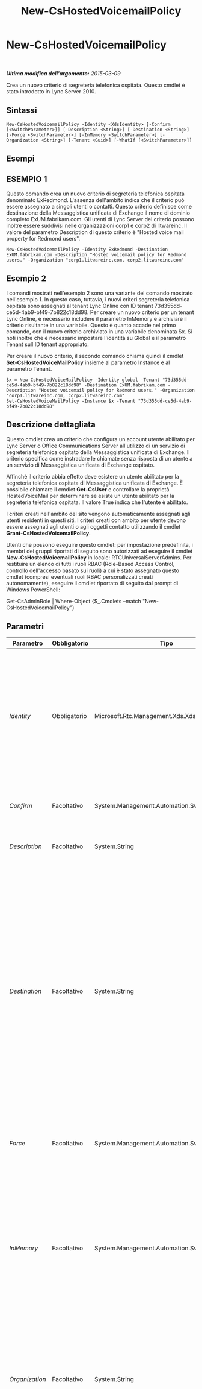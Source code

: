 ﻿---
title: New-CsHostedVoicemailPolicy
TOCTitle: New-CsHostedVoicemailPolicy
ms:assetid: 81e1ec62-45c4-49ad-8e2b-3568c092b6c1
ms:mtpsurl: https://technet.microsoft.com/it-it/library/Gg398653(v=OCS.15)
ms:contentKeyID: 49301154
ms.date: 08/24/2015
mtps_version: v=OCS.15
ms.translationtype: HT
---

# New-CsHostedVoicemailPolicy

 

_**Ultima modifica dell'argomento:** 2015-03-09_

Crea un nuovo criterio di segreteria telefonica ospitata. Questo cmdlet è stato introdotto in Lync Server 2010.

## Sintassi

    New-CsHostedVoicemailPolicy -Identity <XdsIdentity> [-Confirm [<SwitchParameter>]] [-Description <String>] [-Destination <String>] [-Force <SwitchParameter>] [-InMemory <SwitchParameter>] [-Organization <String>] [-Tenant <Guid>] [-WhatIf [<SwitchParameter>]]

## Esempi

## ESEMPIO 1

Questo comando crea un nuovo criterio di segreteria telefonica ospitata denominato ExRedmond. L'assenza dell'ambito indica che il criterio può essere assegnato a singoli utenti o contatti. Questo criterio definisce come destinazione della Messaggistica unificata di Exchange il nome di dominio completo ExUM.fabrikam.com. Gli utenti di Lync Server del criterio possono inoltre essere suddivisi nelle organizzazioni corp1 e corp2 di litwareinc. Il valore del parametro Description di questo criterio è "Hosted voice mail property for Redmond users".

    New-CsHostedVoicemailPolicy -Identity ExRedmond -Destination ExUM.fabrikam.com -Description "Hosted voicemail policy for Redmond users." -Organization "corp1.litwareinc.com, corp2.litwareinc.com"

## Esempio 2

I comandi mostrati nell'esempio 2 sono una variante del comando mostrato nell'esempio 1. In questo caso, tuttavia, i nuovi criteri segreteria telefonica ospitata sono assegnati al tenant Lync Online con ID tenant 73d355dd-ce5d-4ab9-bf49-7b822c18dd98. Per creare un nuovo criterio per un tenant Lync Online, è necessario includere il parametro InMemory e archiviare il criterio risultante in una variabile. Questo è quanto accade nel primo comando, con il nuovo criterio archiviato in una variabile denominata $x. Si noti inoltre che è necessario impostare l'identità su Global e il parametro Tenant sull'ID tenant appropriato.

Per creare il nuovo criterio, il secondo comando chiama quindi il cmdlet **Set-CsHostedVoiceMailPolicy** insieme al parametro Instance e al parametro Tenant.

    $x = New-CsHostedVoiceMailPolicy -Identity global -Tenant "73d355dd-ce5d-4ab9-bf49-7b822c18dd98" -Destination ExUM.fabrikam.com -Description "Hosted voicemail policy for Redmond users." -Organization "corp1.litwareinc.com, corp2.litwareinc.com"
    Set-CsHostedVoiceMailPolicy -Instance $x -Tenant "73d355dd-ce5d-4ab9-bf49-7b822c18dd98"

## Descrizione dettagliata

Questo cmdlet crea un criterio che configura un account utente abilitato per Lync Server o Office Communications Server all'utilizzo di un servizio di segreteria telefonica ospitato della Messaggistica unificata di Exchange. Il criterio specifica come instradare le chiamate senza risposta di un utente a un servizio di Messaggistica unificata di Exchange ospitato.

Affinché il criterio abbia effetto deve esistere un utente abilitato per la segreteria telefonica ospitata di Messaggistica unificata di Exchange. È possibile chiamare il cmdlet **Get-CsUser** e controllare la proprietà HostedVoiceMail per determinare se esiste un utente abilitato per la segreteria telefonica ospitata. Il valore True indica che l'utente è abilitato.

I criteri creati nell'ambito del sito vengono automaticamente assegnati agli utenti residenti in questi siti. I criteri creati con ambito per utente devono essere assegnati agli utenti o agli oggetti contatto utilizzando il cmdlet **Grant-CsHostedVoicemailPolicy**.

Utenti che possono eseguire questo cmdlet: per impostazione predefinita, i membri dei gruppi riportati di seguito sono autorizzati ad eseguire il cmdlet **New-CsHostedVoicemailPolicy** in locale: RTCUniversalServerAdmins. Per restituire un elenco di tutti i ruoli RBAC (Role-Based Access Control, controllo dell'accesso basato sui ruoli) a cui è stato assegnato questo cmdlet (compresi eventuali ruoli RBAC personalizzati creati autonomamente), eseguire il cmdlet riportato di seguito dal prompt di Windows PowerShell:

Get-CsAdminRole | Where-Object {$\_.Cmdlets –match "New-CsHostedVoicemailPolicy"}

## Parametri


<table>
<colgroup>
<col style="width: 25%" />
<col style="width: 25%" />
<col style="width: 25%" />
<col style="width: 25%" />
</colgroup>
<thead>
<tr class="header">
<th>Parametro</th>
<th>Obbligatorio</th>
<th>Tipo</th>
<th>Descrizione</th>
</tr>
</thead>
<tbody>
<tr class="odd">
<td><p><em>Identity</em></p></td>
<td><p>Obbligatorio</p></td>
<td><p>Microsoft.Rtc.Management.Xds.XdsIdentity</p></td>
<td><p>Un identificatore univoco per il criterio, che include l'ambito e il sito (per un criterio di sito, come site:Redmond) oppure il nome del criterio (nel caso di un criterio per utente, come RenoHostedVoicemail). Un criterio globale sarà sempre esistente e non potrà essere rimosso, pertanto non è possibile creare un criterio globale.</p></td>
</tr>
<tr class="even">
<td><p><em>Confirm</em></p></td>
<td><p>Facoltativo</p></td>
<td><p>System.Management.Automation.SwitchParameter</p></td>
<td><p>Viene visualizzata una richiesta di conferma prima di eseguire il comando.</p></td>
</tr>
<tr class="odd">
<td><p><em>Description</em></p></td>
<td><p>Facoltativo</p></td>
<td><p>System.String</p></td>
<td><p>Una descrizione di facile comprensione del criterio.</p></td>
</tr>
<tr class="even">
<td><p><em>Destination</em></p></td>
<td><p>Facoltativo</p></td>
<td><p>System.String</p></td>
<td><p>Il valore assegnato a questo parametro è il nome di dominio completo (FQDN) del servizio di Messaggistica unificata di Exchange ospitato. La destinazione scelta deve essere attendibile per il routing.</p>
<p>Questo parametro è facoltativo, ma se si tenta di abilitare un utente per la segreteria telefonica ospitata e il criterio assegnato all'utente non dispone di un valore Destination, l'abilitazione avrà esito negativo.</p>
<p>Questo valore deve contenere al massimo 255 caratteri e deve avere la forma di un nome di dominio completo (FQDN), ad esempio server.litwareinc.com.</p></td>
</tr>
<tr class="odd">
<td><p><em>Force</em></p></td>
<td><p>Facoltativo</p></td>
<td><p>System.Management.Automation.SwitchParameter</p></td>
<td><p>Consente di eliminare qualsiasi richiesta di conferma altrimenti visualizzata prima di apportare le modifiche.</p></td>
</tr>
<tr class="even">
<td><p><em>InMemory</em></p></td>
<td><p>Facoltativo</p></td>
<td><p>System.Management.Automation.SwitchParameter</p></td>
<td><p>Crea un riferimento a un oggetto senza eseguire realmente il commit dell'oggetto come modifica permanente. Se si assegna l'output del cmdlet chiamato con questo parametro a una variabile, è possibile apportare modifiche alle proprietà del riferimento all'oggetto e quindi eseguire il commit di queste modifiche chiamando il cmdlet Set- corrispondente.</p></td>
</tr>
<tr class="odd">
<td><p><em>Organization</em></p></td>
<td><p>Facoltativo</p></td>
<td><p>System.String</p></td>
<td><p>Questo parametro include un elenco separato da virgole dei tenant Exchange che contengono gli utenti di Lync Server. Ogni tenant deve essere specificato come nome di dominio completo del tenant nel servizio Exchange ospitato.</p></td>
</tr>
<tr class="even">
<td><p><em>Tenant</em></p></td>
<td><p>Facoltativo</p></td>
<td><p>System.Guid</p></td>
<td><p>Identificatore univoco globale (GUID) dell'account del tenant di Skype for Business online per cui vengono creati i nuovi criteri segreteria telefonica ospitata, ad esempio:</p>
<p>–Tenant &quot;38aad667-af54-4397-aaa7-e94c79ec2308&quot;</p>
<p>È possibile restituire l'ID tenant per ciascun tenant eseguendo questo comando:</p>
<p>Get-CsTenant | Select-Object DisplayName, TenantID</p></td>
</tr>
<tr class="odd">
<td><p><em>WhatIf</em></p></td>
<td><p>Facoltativo</p></td>
<td><p>System.Management.Automation.SwitchParameter</p></td>
<td><p>Descrive ciò che accadrebbe se si eseguisse il comando senza eseguirlo realmente.</p></td>
</tr>
</tbody>
</table>


## Tipi di input

Nessuno.

## Tipi restituiti

Questo cmdlet consente di creare un oggetto di tipo Microsoft.Rtc.Management.WritableConfig.Policy.Voice.HostedVoicemailPolicy.

## Vedere anche

#### Ulteriori risorse

[Remove-CsHostedVoicemailPolicy](remove-cshostedvoicemailpolicy.md)  
[Set-CsHostedVoicemailPolicy](set-cshostedvoicemailpolicy.md)  
[Get-CsHostedVoicemailPolicy](get-cshostedvoicemailpolicy.md)  
[Grant-CsHostedVoicemailPolicy](grant-cshostedvoicemailpolicy.md)


